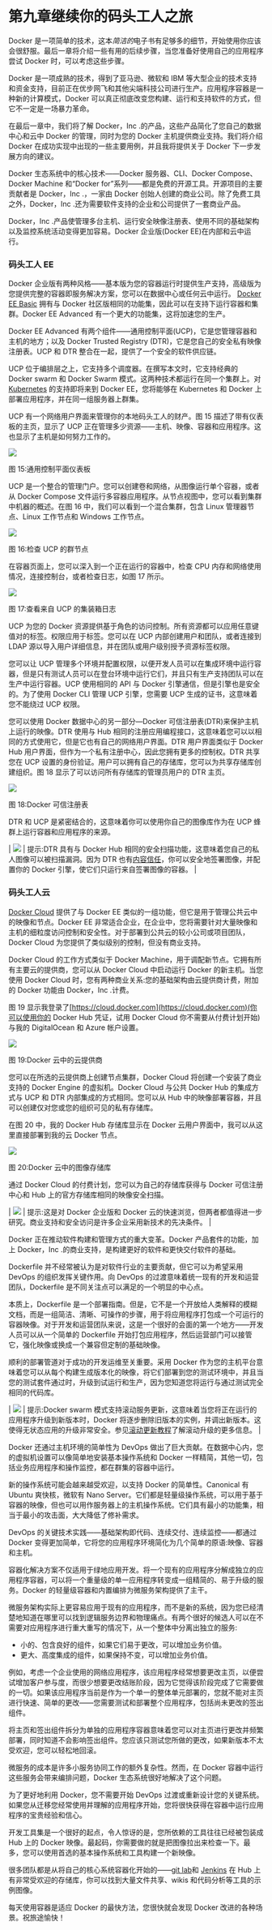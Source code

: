 # 第九章继续你的码头工人之旅

Docker 是一项简单的技术，这本*简洁的*电子书有足够多的细节，开始使用你应该会很舒服。最后一章将介绍一些有用的后续步骤，当您准备好使用自己的应用程序尝试 Docker 时，可以考虑这些步骤。

Docker 是一项成熟的技术，得到了亚马逊、微软和 IBM 等大型企业的技术支持和资金支持，目前正在优步网飞和其他尖端科技公司进行生产。应用程序容器是一种新的计算模式，Docker 可以真正彻底改变您构建、运行和支持软件的方式，但它不一定是一场暴力革命。

在最后一章中，我们将了解 Docker，Inc .的产品，这些产品简化了您自己的数据中心和云中 Docker 的管理，同时为您的 Docker 主机提供商业支持。我们将介绍 Docker 在成功实现中出现的一些主要用例，并且我将提供关于 Docker 下一步发展方向的建议。

Docker 生态系统中的核心技术——Docker 服务器、CLI、Docker Compose、Docker Machine 和“Docker for”系列——都是免费的开源工具。开源项目的主要贡献者是 Docker，Inc .，一家由 Docker 创始人创建的商业公司。除了免费工具之外，Docker，Inc .还为需要软件支持的企业和公司提供了一套商业产品。

Docker，Inc .产品使管理多台主机、运行安全映像注册表、使用不同的基础架构以及监控系统活动变得更加容易。Docker 企业版(Docker EE)在内部和云中运行。

### 码头工人 EE

Docker 企业版有两种风格——基本版为您的容器运行时提供生产支持，高级版为您提供完整的容器即服务解决方案，您可以在数据中心或任何云中运行。 [Docker EE Basic](https://www.docker.com/enterprise-edition) 拥有与 Docker 社区版相同的功能集，因此可以在支持下运行容器和集群。Docker EE Advanced 有一个更大的功能集，这将加速您的生产。

Docker EE Advanced 有两个组件——通用控制平面(UCP)，它是您管理容器和主机的地方；以及 Docker Trusted Registry (DTR)，它是您自己的安全私有映像注册表。UCP 和 DTR 整合在一起，提供了一个安全的软件供应链。

UCP 位于编排层之上，它支持多个调度器。在撰写本文时，它支持经典的 Docker swarm 和 Docker Swarm 模式。这两种技术都运行在同一个集群上。对 [Kubernetes](https://www.docker.com/kubernetes) 的支持即将来到 Docker EE，您将能够在 Kubernetes 和 Docker 上部署应用程序，并在同一组服务器上群集。

UCP 有一个网络用户界面来管理你的本地码头工人的财产。图 15 描述了带有仪表板的主页，显示了 UCP 正在管理多少资源——主机、映像、容器和应用程序。这也显示了主机是如何努力工作的。

![](img/image040.jpg)

图 15:通用控制平面仪表板

UCP 是一个整合的管理门户。您可以创建卷和网络，从图像运行单个容器，或者从 Docker Compose 文件运行多容器应用程序。从节点视图中，您可以看到集群中机器的概述。在图 16 中，我们可以看到一个混合集群，包含 Linux 管理器节点、Linux 工作节点和 Windows 工作节点。

![](img/image041.jpg)

图 16:检查 UCP 的群节点

在容器页面上，您可以深入到一个正在运行的容器中，检查 CPU 内存和网络使用情况，连接控制台，或者检查日志，如图 17 所示。

![](img/image042.jpg)

图 17:查看来自 UCP 的集装箱日志

UCP 为您的 Docker 资源提供基于角色的访问控制。所有资源都可以应用任意键值对的标签。权限应用于标签。您可以在 UCP 内部创建用户和团队，或者连接到 LDAP 源以导入用户详细信息，并在团队或用户级别授予资源标签权限。

您可以让 UCP 管理多个环境并配置权限，以便开发人员可以在集成环境中运行容器，但是只有测试人员可以在登台环境中运行它们，并且只有生产支持团队可以在生产中运行容器。UCP 使用相同的 API 与 Docker 引擎通信，但是引擎也是安全的。为了使用 Docker CLI 管理 UCP 引擎，您需要 UCP 生成的证书，这意味着您不能绕过 UCP 权限。

您可以使用 Docker 数据中心的另一部分—Docker 可信注册表(DTR)来保护主机上运行的映像。DTR 使用与 Hub 相同的注册应用编程接口，这意味着您可以以相同的方式使用它，但是它也有自己的网络用户界面。DTR 用户界面类似于 Docker Hub 用户界面，但作为一个私有注册中心，因此您拥有更多的控制权。DTR 共享您在 UCP 设置的身份验证。用户可以拥有自己的存储库，您可以为共享存储库创建组织。图 18 显示了可以访问所有存储库的管理员用户的 DTR 主页。

![](img/image043.jpg)

图 18:Docker 可信注册表

DTR 和 UCP 是紧密结合的，这意味着你可以使用你自己的图像库作为在 UCP 蜂群上运行容器和应用程序的来源。

| ![](img/tip.png) | 提示:DTR 具有与 Docker Hub 相同的安全扫描功能，这意味着您自己的私人图像可以被扫描漏洞。因为 DTR 也有[内容信任](https://docs.docker.com/engine/security/trust/content_trust/)，你可以安全地签署图像，并配置你的 Docker 引擎，使它们只运行来自签署图像的容器。 |

### 码头工人云

[Docker Cloud](https://www.docker.com/products/docker-cloud) 提供了与 Docker EE 类似的一组功能，但它是用于管理公共云中的映像和节点。Docker EE 非常适合企业，在企业中，您将需要针对大量映像和主机的细粒度访问控制和安全性。对于部署到公共云的较小公司或项目团队，Docker Cloud 为您提供了类似级别的控制，但没有商业支持。

Docker Cloud 的工作方式类似于 Docker Machine，用于调配新节点。它拥有所有主要云的提供商，您可以从 Docker Cloud 中启动运行 Docker 的新主机。当您使用 Docker Cloud 时，您有两种商业关系:您的基础架构由云提供商计费，附加的 Docker 功能由 Docker，Inc .计费。

图 19 显示我登录了[https://cloud.docker.com](https://cloud.docker.com)(你可以使用你的 Docker Hub 凭证，试用 Docker Cloud 你不需要从付费计划开始)与我的 DigitalOcean 和 Azure 帐户设置。

![](img/image045.jpg)

图 19:Docker 云中的云提供商

您可以在所选的云提供商上创建节点集群，Docker Cloud 将创建一个安装了商业支持的 Docker Engine 的虚拟机。Docker Cloud 与公共 Docker Hub 的集成方式与 UCP 和 DTR 内部集成的方式相同。您可以从 Hub 中的映像部署容器，并且可以创建仅对您或您的组织可见的私有存储库。

在图 20 中，我的 Docker Hub 存储库显示在 Docker 云用户界面中，我可以从这里直接部署到我的云 Docker 节点。

![](img/image046.jpg)

图 20:Docker 云中的图像存储库

通过 Docker Cloud 的付费计划，您可以为自己的存储库获得与 Docker 可信注册中心和 Hub 上的官方存储库相同的映像安全扫描。

| ![](img/tip.png) | 提示:这是对 Docker 企业版和 Docker 云的快速浏览，但两者都值得进一步研究。商业支持和安全访问是许多企业采用新技术的先决条件。 |

Docker 正在推动软件构建和管理方式的重大变革。Docker 产品套件的功能，加上 Docker，Inc .的商业支持，是构建更好的软件和更快交付软件的基础。

Dockerfile 并不经常被认为是对软件行业的主要贡献，但它可以为希望采用 DevOps 的组织发挥关键作用。向 DevOps 的过渡意味着统一现有的开发和运营团队，Dockerfile 是不同关注点可以满足的一个明显的中心点。

本质上，Dockerfile 是一个部署指南。但是，它不是一个开放给人类解释的模糊文档，而是一组简洁、清晰、可操作的步骤，用于将应用程序打包成一个可运行的容器映像。对于开发和运营团队来说，这是一个很好的会面的第一个地方——开发人员可以从一个简单的 Dockerfile 开始打包应用程序，然后运营部门可以接管它，强化映像或换成一个兼容但定制的基础映像。

顺利的部署管道对于成功的开发运维至关重要。采用 Docker 作为您的主机平台意味着您可以从每个构建生成版本化的映像，将它们部署到您的测试环境中，并且当您的测试套件通过时，升级到试运行和生产，因为您知道您将运行与通过测试完全相同的代码库。

| ![](img/tip.png) | 提示:Docker swarm 模式支持滚动服务更新，这意味着当您将正在运行的应用程序升级到新版本时，Docker 将逐步删除旧版本的实例，并调出新版本。这使得无状态应用的升级非常安全。参见[滚动更新教程](https://docs.docker.com/engine/swarm/swarm-tutorial/rolling-update/)了解滚动升级的更多信息。 |

Docker 还通过主机环境的简单性为 DevOps 做出了巨大贡献。在数据中心内，您的虚拟机设置可以像简单地安装基本操作系统和 Docker 一样精简，其他一切，包括业务应用程序和操作监控，都在群集的容器中运行。

新的操作系统可能会越来越受欢迎，以支持 Docker 的简单性。Canonical 有 Ubuntu 爽快核，微软有 Nano Server。它们都是轻量级操作系统，可以用于基于容器的映像，但也可以用作服务器上的主机操作系统。它们具有最小的功能集，相当于最小的攻击面，大大降低了修补需求。

DevOps 的关键技术实践——基础架构即代码、连续交付、连续监控——都通过 Docker 变得更加简单，它将您的应用程序环境简化为几个简单的原语:映像、容器和主机。

容器化解决方案不仅适用于绿地应用开发。将一个现有的应用程序分解成独立的应用程序容器，可以将一个重量级的单一应用程序转变成一组精简的、易于升级的服务。Docker 的轻量级容器和内置编排为微服务架构提供了主干。

微服务架构实际上更容易应用于现有的应用程序，而不是新的系统，因为您已经清楚地知道在哪里可以找到逻辑服务边界和物理痛点。有两个很好的候选人可以在不需要对应用程序进行重大重写的情况下，从一个整体中分离出独立的服务:

*   小的、包含良好的组件，如果它们易于更改，可以增加业务价值。
*   更大、高度集成的组件，如果保持不变，可以增加业务价值。

例如，考虑一个企业使用的网络应用程序，该应用程序经常想要更改主页，以便尝试增加客户参与度，而很少想要更改结账阶段，因为它觉得该阶段完成了它需要做的一切。如果该应用程序当前是作为一个单一的整体单元部署的，您就不能对主页进行快速、简单的更改——您需要测试和部署整个应用程序，包括尚未更改的签出组件。

将主页和签出组件拆分为单独的应用程序容器意味着您可以对主页进行更改并频繁部署，同时知道不会影响签出组件。您应该只测试您所做的更改，如果新版本不太受欢迎，您可以轻松地回滚。

微服务的成本是许多小服务协同工作的额外复杂性。然而，在 Docker 容器中运行这些服务会带来编排问题，Docker 生态系统很好地解决了这个问题。

为了更好地利用 Docker，您不需要开始 DevOps 过渡或重新设计您的关键系统。如果您从迁移您经常使用并理解的应用程序开始，您将很快获得在容器中运行应用程序的宝贵经验和信心。

开发工具集是一个很好的起点，令人惊讶的是，您所依赖的工具往往已经被包装成 Hub 上的 Docker 映像。最起码，你需要做的就是把图像拉出来检查一下。最多，您可以使用首选的基本操作系统和工具构建一个新映像。

很多团队都是从将自己的核心系统容器化开始的——[git lab](https://hub.docker.com/u/gitlab/)和 [Jenkins](https://jenkins.io/) 在 Hub 上有非常受欢迎的存储库，你可以找到大量文件共享、wikis 和代码分析等工具的示例图像。

每天使用容器是适应 Docker 的最快方法，您很快就会发现 Docker 改进的各种场景。祝旅途愉快！